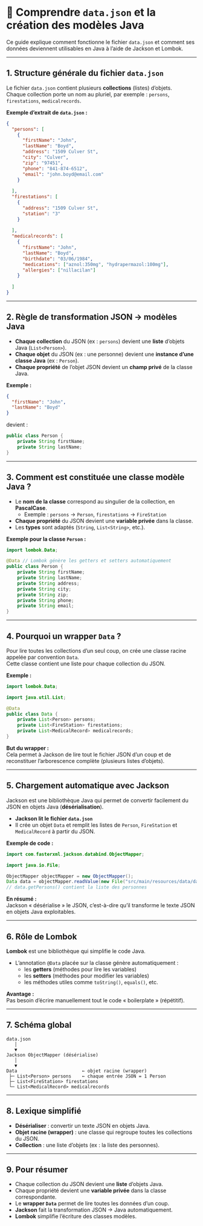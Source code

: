 # 📑 Comprendre `data.json` et la création des modèles Java

Ce guide explique comment fonctionne le fichier `data.json` et comment ses données deviennent utilisables en Java à
l’aide de Jackson et Lombok.

---

## 1. Structure générale du fichier `data.json`

Le fichier `data.json` contient plusieurs **collections** (listes) d’objets.  
Chaque collection porte un nom au pluriel, par exemple : `persons`, `firestations`, `medicalrecords`.

**Exemple d’extrait de `data.json` :**

```json
{
  "persons": [
    {
      "firstName": "John",
      "lastName": "Boyd",
      "address": "1509 Culver St",
      "city": "Culver",
      "zip": "97451",
      "phone": "841-874-6512",
      "email": "john.boyd@email.com"
    }
    
  ],
  "firestations": [
    {
      "address": "1509 Culver St",
      "station": "3"
    }
    
  ],
  "medicalrecords": [
    {
      "firstName": "John",
      "lastName": "Boyd",
      "birthdate": "03/06/1984",
      "medications": ["aznol:350mg", "hydrapermazol:100mg"],
      "allergies": ["nillacilan"]
    }
    
  ]
}
```

---

## 2. Règle de transformation JSON → modèles Java

- **Chaque collection** du JSON (ex : `persons`) devient une **liste** d’objets Java (`List<Person>`).
- **Chaque objet** du JSON (ex : une personne) devient une **instance d’une classe Java** (ex : `Person`).
- **Chaque propriété** de l’objet JSON devient un **champ privé** de la classe Java.

**Exemple :**

```json
{
  "firstName": "John",
  "lastName": "Boyd"
}
```

devient :

```java
public class Person {
    private String firstName;
    private String lastName;
}
```

---

## 3. Comment est constituée une classe modèle Java ?

- Le **nom de la classe** correspond au singulier de la collection, en **PascalCase**.
    - Exemple : `persons` → `Person`, `firestations` → `FireStation`
- **Chaque propriété** du JSON devient une **variable privée** dans la classe.
- Les **types** sont adaptés (`String`, `List<String>`, etc.).

**Exemple pour la classe `Person` :**

```java
import lombok.Data;

@Data // Lombok génère les getters et setters automatiquement
public class Person {
    private String firstName;
    private String lastName;
    private String address;
    private String city;
    private String zip;
    private String phone;
    private String email;
}
```

---

## 4. Pourquoi un wrapper `Data` ?

Pour lire toutes les collections d’un seul coup, on crée une classe racine appelée par convention `Data`.  
Cette classe contient une liste pour chaque collection du JSON.

**Exemple :**

```java
import lombok.Data;

import java.util.List;

@Data
public class Data {
    private List<Person> persons;
    private List<FireStation> firestations;
    private List<MedicalRecord> medicalrecords;
}
```

**But du wrapper :**  
Cela permet à Jackson de lire tout le fichier JSON d’un coup et de reconstituer l’arborescence complète (plusieurs
listes d’objets).

---

## 5. Chargement automatique avec Jackson

Jackson est une bibliothèque Java qui permet de convertir facilement du JSON en objets Java (**désérialisation**).

- **Jackson lit le fichier `data.json`**
- Il crée un objet `Data` et remplit les listes de `Person`, `FireStation` et `MedicalRecord` à partir du JSON.

**Exemple de code :**

```java
import com.fasterxml.jackson.databind.ObjectMapper;

import java.io.File;

ObjectMapper objectMapper = new ObjectMapper();
Data data = objectMapper.readValue(new File("src/main/resources/data/data.json"), Data.class);
// data.getPersons() contient la liste des personnes
```

**En résumé :**  
Jackson « désérialise » le JSON, c’est-à-dire qu’il transforme le texte JSON en objets Java exploitables.

---

## 6. Rôle de Lombok

**Lombok** est une bibliothèque qui simplifie le code Java.

- L’annotation `@Data` placée sur la classe génère automatiquement :
    - les **getters** (méthodes pour lire les variables)
    - les **setters** (méthodes pour modifier les variables)
    - les méthodes utiles comme `toString()`, `equals()`, etc.

**Avantage :**  
Pas besoin d’écrire manuellement tout le code « boilerplate » (répétitif).

---

## 7. Schéma global

```text
data.json
   │
   ▼
Jackson ObjectMapper (désérialise)
   │
   ▼
Data                        ← objet racine (wrapper)
 ├─ List<Person> persons    ← chaque entrée JSON = 1 Person
 ├─ List<FireStation> firestations
 └─ List<MedicalRecord> medicalrecords
```

---

## 8. Lexique simplifié

- **Désérialiser** : convertir un texte JSON en objets Java.
- **Objet racine (wrapper)** : une classe qui regroupe toutes les collections du JSON.
- **Collection** : une liste d’objets (ex : la liste des personnes).

---

## 9. Pour résumer

- Chaque collection du JSON devient une **liste** d’objets Java.
- Chaque propriété devient une **variable privée** dans la classe correspondante.
- Le **wrapper `Data`** permet de lire toutes les données d’un coup.
- **Jackson** fait la transformation JSON → Java automatiquement.
- **Lombok** simplifie l’écriture des classes modèles.

